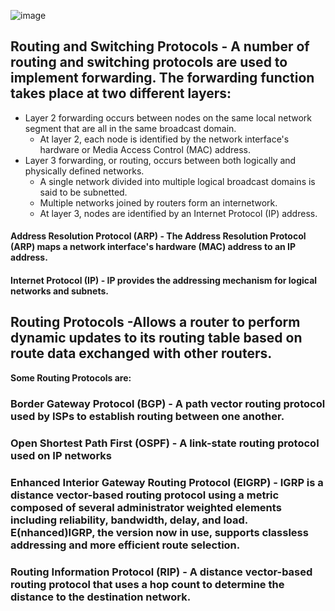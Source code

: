 
![image](https://user-images.githubusercontent.com/63236771/125389500-ecbc8000-e3be-11eb-8873-52ff354dc996.png)

## Routing and Switching Protocols - A number of routing and switching protocols are used to implement forwarding. The forwarding function takes place at two different layers:

 - Layer 2 forwarding occurs between nodes on the same local network segment that are all in the same broadcast domain. 
   - At layer 2, each node is identified by the network interface's hardware or Media Access Control (MAC) address. 
 - Layer 3 forwarding, or routing, occurs between both logically and physically defined networks. 
   - A single network divided into multiple logical broadcast domains is said to be subnetted. 
   - Multiple networks joined by routers form an internetwork. 
   - At layer 3, nodes are identified by an Internet Protocol (IP) address.

#### Address Resolution Protocol (ARP) - The Address Resolution Protocol (ARP) maps a network interface's hardware (MAC) address to an IP address. 

#### Internet Protocol (IP) - IP provides the addressing mechanism for logical networks and subnets.

## Routing Protocols -Allows a router to perform dynamic updates to its routing table based on route data exchanged with other routers.
**Some Routing Protocols are:**
### Border Gateway Protocol (BGP) - A path vector routing protocol used by ISPs to establish routing between one another.
### Open Shortest Path First (OSPF) - A link-state routing protocol used on IP networks
### Enhanced Interior Gateway Routing Protocol (EIGRP) - IGRP is a distance vector-based routing protocol using a metric composed of several administrator weighted elements including reliability, bandwidth, delay, and load. E(nhanced)IGRP, the version now in use, supports classless addressing and more efficient route selection.
### Routing Information Protocol (RIP) - A distance vector-based routing protocol that uses a hop count to determine the distance to the destination network. 
